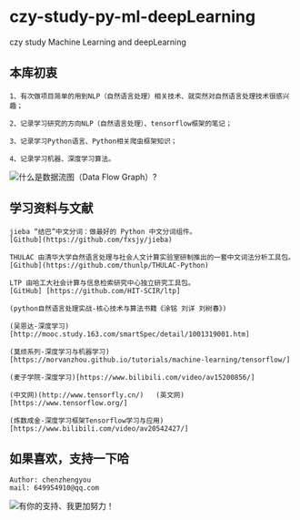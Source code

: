 # czy-study-py-ml-deepLearning
czy study Machine Learning and deepLearning

## 本库初衷
    1、有次做项目简单的用到NLP（自然语言处理）相关技术、就突然对自然语言处理技术很感兴趣；
    
    2、记录学习研究的方向NLP（自然语言处理）、tensorflow框架的笔记；

    3、记录学习Python语言、Python相关爬虫框架知识；

    4、记录学习机器、深度学习算法。

![](https://github.com/andyczy/czy-study-deepLearning/blob/master/tensors_flowing.gif "什么是数据流图（Data Flow Graph）?")
## 学习资料与文献
    jieba “结巴”中文分词：做最好的 Python 中文分词组件。
    [Github](https://github.com/fxsjy/jieba)
    
    THULAC 由清华大学自然语言处理与社会人文计算实验室研制推出的一套中文词法分析工具包。
    [Github](https://github.com/thunlp/THULAC-Python)

    LTP 由哈工大社会计算与信息检索研究中心独立研究工具包。 
    [GitHub] [https://github.com/HIT-SCIR/ltp]

    (python自然语言处理实战-核心技术与算法书籍《涂铭 刘详 刘树春》)

    (吴恩达-深度学习)[http://mooc.study.163.com/smartSpec/detail/1001319001.htm]

    (莫烦系列-深度学习与机器学习)[https://morvanzhou.github.io/tutorials/machine-learning/tensorflow/]

    (麦子学院-深度学习)[https://www.bilibili.com/video/av15200856/]

    (中文网)(http://www.tensorfly.cn/)   (英文网)[https://www.tensorflow.org/]

    (炼数成金-深度学习框架Tensorflow学习与应用)[https://www.bilibili.com/video/av20542427/]

## 如果喜欢，支持一下哈
    Author: chenzhengyou
    mail: 649954910@qq.com

![](https://github.com/andyczy/czy-study-deepLearning/blob/master/vxz.jpg "有你的支持、我更加努力！")

